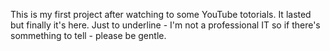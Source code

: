 This is my first project after watching to some YouTube totorials. It lasted but finally it's here. Just to underline - I'm not a professional IT so if there's sommething to tell - please be gentle.
